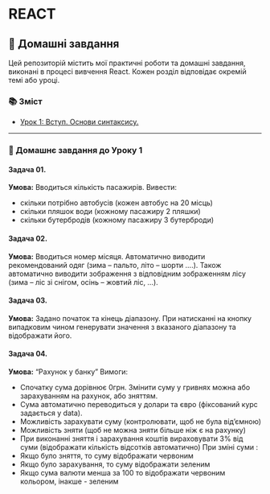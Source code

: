 # REACT

## 🧠 Домашні завдання
Цей репозиторій містить мої практичні роботи та домашні завдання, виконані в процесі вивчення React. Кожен розділ відповідає окремій темі або уроці.

### 📚 Зміст
- [Урок 1: Вступ. Основи синтаксису.](./hw_01)

---

### 📝 Домашнє завдання до Уроку 1
#### Задача 01.
**Умова:**
Вводиться кількість пасажирів. Вивести:
- скільки потрібно автобусів (кожен автобус на 20 місць)
- скільки пляшок води (кожному пасажиру 2 пляшки)
- скільки бутербродів (кожному пасажиру 3 бутерброди)
#### Задача 02.
**Умова:**
Вводиться номер місяця. Автоматично виводити рекомендований одяг (зима – пальто, літо – шорти ….). Також автоматично виводити зображення з відповідним зображенням лісу (зима – ліс зі снігом, осінь – жовтий ліс, …).
#### Задача 03.
**Умова:**
Задано початок та кінець діапазону. При натисканні на кнопку випадковим чином генерувати значення з вказаного діапазону та відображати його.
#### Задача 04.
**Умова:**
“Рахунок у банку” Вимоги:
- Спочатку сума дорівнює 0грн. Змінити суму у гривнях можна або зарахуванням на рахунок, або зняттям.
- Сума автоматично переводиться у долари та євро (фіксований курс задається у data).
- Можливість зарахувати суму (контролювати, щоб не була від’ємною)
- Можливість зняти (щоб не можна зняти більше ніж є на рахунку)
- При виконанні зняття і зарахування коштів вираховувати 3% від суми (відображати кількість відсотків автоматично)
При зміні суми :
- Якщо було зняття, то суму відображати червоним
- Якщо було зарахування, то суму відображати зеленим
- Якщо сума валюти менша за 100 то відображати червоним кольором, інакше - зеленим